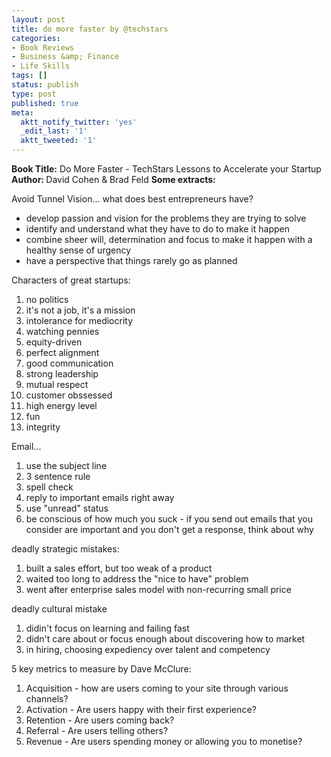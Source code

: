 ```yaml
---
layout: post
title: do more faster by @techstars
categories:
- Book Reviews
- Business &amp; Finance
- Life Skills
tags: []
status: publish
type: post
published: true
meta:
  aktt_notify_twitter: 'yes'
  _edit_last: '1'
  aktt_tweeted: '1'
---
```

<strong>Book Title:</strong> Do More Faster - TechStars Lessons to Accelerate your Startup
<strong>Author: </strong>David Cohen &amp; Brad Feld
<strong>Some extracts:</strong>

Avoid Tunnel Vision... what does best entrepreneurs have?

<ul>
	<li>develop passion and vision for the problems they are trying to solve</li>
	<li>identify and understand what they have to do to make it happen</li>
	<li>combine sheer will, determination and focus to make it happen with a healthy sense of urgency</li>
	<li>have a perspective that things rarely go as planned</li>
</ul>

Characters of great startups:

<ol>
	<li>no politics</li>
	<li>it's not a job, it's a mission</li>
	<li>intolerance for mediocrity</li>
	<li>watching pennies</li>
	<li>equity-driven</li>
	<li>perfect alignment</li>
	<li>good communication</li>
	<li>strong leadership</li>
	<li>mutual respect</li>
	<li>customer obssessed</li>
	<li>high energy level</li>
	<li>fun</li>
	<li>integrity</li>
</ol>

Email...
<ol>
	<li>use the subject line</li>
	<li>3 sentence rule</li>
	<li>spell check</li>
	<li>reply to important emails right away</li>
	<li>use "unread" status</li>
	<li>be conscious of how much you suck - if you send out emails that you consider are important and you don't get a response, think about why</li>
</ol>

deadly strategic mistakes:
<ol>
	<li>built a sales effort, but too weak of a product</li>
	<li>waited too long to address the "nice to have" problem</li>
	<li>went after enterprise sales model with non-recurring small price</li>
</ol>
deadly cultural mistake
<ol>
	<li>didin't focus on learning and failing fast</li>
	<li>didn't care about or focus enough about discovering how to market</li>
	<li>in hiring, choosing expediency over talent and competency</li>
</ol>
5 key metrics to measure by Dave McClure:
<ol>
	<li>Acquisition - how are users coming to your site through various channels?</li>
	<li>Activation - Are users happy with their first experience?</li>
	<li>Retention - Are users coming back?</li>
	<li>Referral - Are users telling others?</li>
	<li>Revenue - Are users spending money or allowing you to monetise?</li>
</ol>

